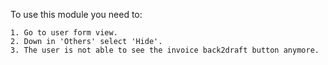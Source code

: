 To use this module you need to:

    1. Go to user form view.
    2. Down in 'Others' select 'Hide'.
    3. The user is not able to see the invoice back2draft button anymore.

